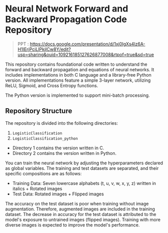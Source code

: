 # Neural Network Forward and Backward Propagation Code Repository

> PPT : https://docs.google.com/presentation/d/1xj0IgXs4lz6A-H1IErjPciLlPkjICw8Y/edit?usp=sharing&ouid=109216185127626877008&rtpof=true&sd=true

This repository contains foundational code written to understand the forward and backward propagation and equations of neural networks. 
It includes implementations in both C language and a library-free Python version. 
All implementations feature a simple 3-layer network, utilizing ReLU, Sigmoid, and Cross Entropy functions. 

The Python version is implemented to support mini-batch processing.

## Repository Structure

The repository is divided into the following directories:
1. `LogisticClassification`
2. `LogisticClassification_python`

- Directory 1 contains the version written in C.
- Directory 2 contains the version written in Python.

You can train the neural network by adjusting the hyperparameters declared as global variables. 
The training and test datasets are separated, and their specific compositions are as follows:
- Training Data: Seven lowercase alphabets (t, u, v, w, x, y, z) written in italics + Rotated images
- Test Data: Rotated images + Flipped images

The accuracy on the test dataset is poor when training without image augmentation. 
Therefore, augmented images are included in the training dataset. 
The decrease in accuracy for the test dataset is attributed to the model's exposure to untrained images (flipped images). 
Training with more diverse images is expected to improve the model's performance.
